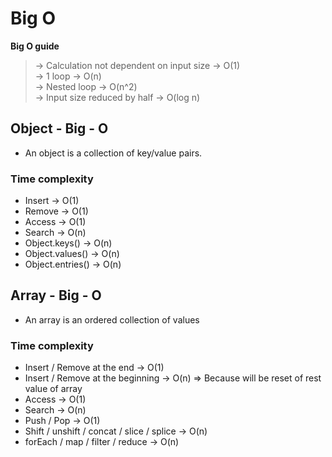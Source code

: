 # Big O

**Big O guide**

> -> Calculation not dependent on input size -> O(1) \
> -> 1 loop -> O(n) \
> -> Nested loop -> O(n^2) \
> -> Input size reduced by half -> O(log n)

## Object - Big - O

- An object is a collection of key/value pairs.

### Time complexity

- Insert -> O(1)
- Remove -> O(1)
- Access -> O(1)
- Search -> O(n)
- Object.keys() -> O(n)
- Object.values() -> O(n)
- Object.entries() -> O(n)

## Array - Big - O

- An array is an ordered collection of values

### Time complexity

- Insert / Remove at the end -> O(1)
- Insert / Remove at the beginning -> O(n) => Because will be reset of rest value of array
- Access -> O(1)
- Search -> O(n)
- Push / Pop -> O(1)
- Shift / unshift / concat / slice / splice -> O(n)
- forEach / map / filter / reduce -> O(n)
